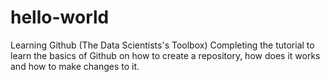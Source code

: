 # hello-world
Learning Github (The Data Scientists's Toolbox) 
Completing the tutorial to learn the basics of Github on how to create a repository, how does it works and how to make changes to it.
